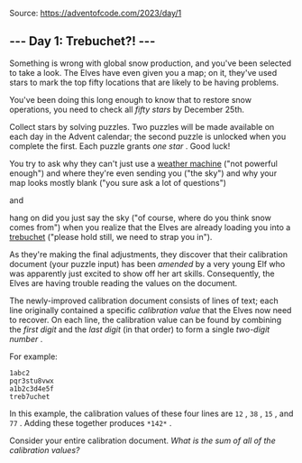 Source: <https://adventofcode.com/2023/day/1>

 --- Day 1: Trebuchet?! ---
----------------------------



 Something is wrong with global snow production, and you've been selected to take a look. The Elves have even given you a map; on it, they've used stars to mark the top fifty locations that are likely to be having problems.
 



 You've been doing this long enough to know that to restore snow operations, you need to check all
 *fifty stars* 
 by December 25th.
 



 Collect stars by solving puzzles. Two puzzles will be made available on each day in the Advent calendar; the second puzzle is unlocked when you complete the first. Each puzzle grants
 *one star* 
 . Good luck!
 



 You try to ask why they can't just use a
 [weather machine](/2015/day/1) 
 ("not powerful enough") and where they're even sending you ("the sky") and why your map looks mostly blank ("you sure ask a lot of questions")
 
 and
 
 hang on did you just say the sky ("of course, where do you think snow comes from") when you realize that the Elves are already loading you into a
 [trebuchet](https://en.wikipedia.org/wiki/Trebuchet) 
 ("please hold still, we need to strap you in").
 



 As they're making the final adjustments, they discover that their calibration document (your puzzle input) has been
 *amended* 
 by a very young Elf who was apparently just excited to show off her art skills. Consequently, the Elves are having trouble reading the values on the document.
 



 The newly-improved calibration document consists of lines of text; each line originally contained a specific
 *calibration value* 
 that the Elves now need to recover. On each line, the calibration value can be found by combining the
 *first digit* 
 and the
 *last digit* 
 (in that order) to form a single
 *two-digit number* 
 .
 



 For example:
 



```
1abc2
pqr3stu8vwx
a1b2c3d4e5f
treb7uchet

```


 In this example, the calibration values of these four lines are
 `12` 
 ,
 `38` 
 ,
 `15` 
 , and
 `77` 
 . Adding these together produces
 `*142*`
 .
 



 Consider your entire calibration document.
 *What is the sum of all of the calibration values?* 





